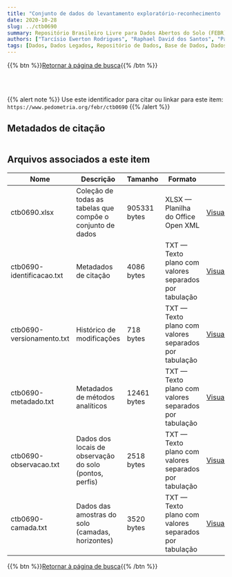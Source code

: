 ```yaml
---
title: "Conjunto de dados do levantamento exploratório-reconhecimento 'LEVANTAMENTO EXPLORATÓRIO-RECONHECIMENTO DE ALTA INTENSIDADE E APTIDÃO AGRÍCOLA DOS SOLOS DA ÁREA COMPREENDIDA ENTRE OS KM 81 E 152 DA RODOVIA SANTARÉM-CUIABÁ E O RIO CURUÁ-UNA.'"
date: 2020-10-28
slug: ../ctb0690
summary: Repositório Brasileiro Livre para Dados Abertos do Solo (FEBR) | A febre dos dados de solo no Brasil
authors: ["Tarcísio Ewerton Rodrigues", "Raphael David dos Santos", "Paulo Lacerda dos Santos", "Amarindo Fausto Soares", "Washington de Oliveira Barreto", "Maria Amélia de Moraes Duriez", "Ruth Sant'Anna", "José Lopes de Paula", "Luiz Eduardo Ferreira Fontes", "Therezinha da Costa Lima", "Evanda Maria Rodrigues e Loiva Lizia Antonello."]
tags: [Dados, Dados Legados, Repositório de Dados, Base de Dados, Dados Abertos]
---
```


<style>
div.alert > div {
    font-size: 0.8rem;
}
</style>

{{% btn %}}<a href="/febr/buscar/">Retornar à página de busca</a>{{% /btn %}}

<br>
<br>

{{% alert note %}}
Use este identificador para citar ou linkar para este item: `https://www.pedometria.org/febr/ctb0690`
{{% /alert %}}

## Metadados de citação

<table>
<!-- Fonte: https://gist.github.com/jfreels/6814721 -->
<script src="https://d3js.org/d3.v3.min.js" charset="utf-8"></script>
<script type='text/javascript' src='/febr/buscar/script.js'></script>
<script type='text/javascript'>
  d3.tsv('ctb0690-identificacao.txt',function (data) {
    var columns = ['campo', 'valor']
    tabulate(data, columns)
  })
</script>
</table>

## Arquivos associados a este item

<table style="width:100%">
  <thead>
    <tr>
      <th>Nome</th>
      <th>Descrição</th>
      <th>Tamanho</th>
      <th>Formato</th>
      <th></th>
    </tr>
  </thead>
  <tbody>
    <tr>
      <td>ctb0690.xlsx</td>
      <td>Coleção de todas as tabelas que compõe o conjunto de dados</td>
      <td>905331 bytes</td>
      <td>XLSX — Planilha do Office Open XML</td>
      <td><a href="https://cloud.utfpr.edu.br/index.php/s/Df6dhfzYJ1DDeso/download?path=%2Fctb0690&files=ctb0690.xlsx" class="btn btn-primary btn-block" role="button">Visualizar/Abrir</a></td>
    </tr>
    <tr>
      <td>ctb0690-identificacao.txt</td>
      <td>Metadados de citação</td>
      <td>4086 bytes</td>
      <td>TXT — Texto plano com valores separados por tabulação</td>
      <td><a href="https://cloud.utfpr.edu.br/index.php/s/Df6dhfzYJ1DDeso/download?path=%2Fctb0690&files=ctb0690-identificacao.txt" class="btn btn-primary btn-block" role="button">Visualizar/Abrir</a></td>
    </tr>
    <tr>
      <td>ctb0690-versionamento.txt</td>
      <td>Histórico de modificações</td>
      <td>718 bytes</td>
      <td>TXT — Texto plano com valores separados por tabulação</td>
      <td><a href="https://cloud.utfpr.edu.br/index.php/s/Df6dhfzYJ1DDeso/download?path=%2Fctb0690&files=ctb0690-versionamento.txt" class="btn btn-primary btn-block" role="button">Visualizar/Abrir</a></td>
    </tr>
    <tr>
      <td>ctb0690-metadado.txt</td>
      <td>Metadados de métodos analíticos</td>
      <td>12461 bytes</td>
      <td>TXT — Texto plano com valores separados por tabulação</td>
      <td><a href="https://cloud.utfpr.edu.br/index.php/s/Df6dhfzYJ1DDeso/download?path=%2Fctb0690&files=ctb0690-metadado.txt" class="btn btn-primary btn-block" role="button">Visualizar/Abrir</a></td>
    </tr>
    <tr>
      <td>ctb0690-observacao.txt</td>
      <td>Dados dos locais de observação do solo (pontos, perfis)</td>
      <td>2518 bytes</td>
      <td>TXT — Texto plano com valores separados por tabulação</td>
      <td><a href="https://cloud.utfpr.edu.br/index.php/s/Df6dhfzYJ1DDeso/download?path=%2Fctb0690&files=ctb0690-observacao.txt" class="btn btn-primary btn-block" role="button">Visualizar/Abrir</a></td>
    </tr>
    <tr>
      <td>ctb0690-camada.txt</td>
      <td>Dados das amostras do solo (camadas, horizontes)</td>
      <td>3520 bytes</td>
      <td>TXT — Texto plano com valores separados por tabulação</td>
      <td><a href="https://cloud.utfpr.edu.br/index.php/s/Df6dhfzYJ1DDeso/download?path=%2Fctb0690&files=ctb0690-camada.txt" class="btn btn-primary btn-block" role="button">Visualizar/Abrir</a></td>
    </tr>
  </tbody>
</table>

{{% btn %}}<a href="/febr/buscar/">Retornar à página de busca</a>{{% /btn %}}
